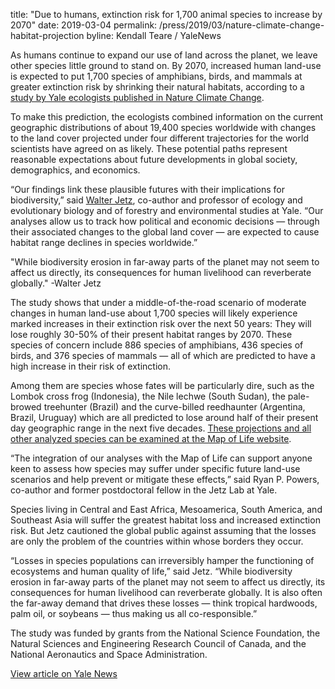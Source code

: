 title: "Due to humans, extinction risk for 1,700 animal species to increase by 2070"
date: 2019-03-04
permalink: /press/2019/03/nature-climate-change-habitat-projection
byline: Kendall Teare / YaleNews


As humans continue to expand our use of land across the planet, we leave other species little ground to stand on. By 2070, increased human land-use is expected to put 1,700 species of amphibians, birds, and mammals at greater extinction risk by shrinking their natural habitats, according to a [study by Yale ecologists published in Nature Climate Change](https://www.nature.com/articles/s41558-019-0406-z).

To make this prediction, the ecologists combined information on the current geographic distributions of about 19,400 species worldwide with changes to the land cover projected under four different trajectories for the world scientists have agreed on as likely. These potential paths represent reasonable expectations about future developments in global society, demographics, and economics.

“Our findings link these plausible futures with their implications for biodiversity,” said [Walter Jetz](https://jetzlab.yale.edu/people/walter-jetz), co-author and professor of ecology and evolutionary biology and of forestry and environmental studies at Yale. “Our analyses allow us to track how political and economic decisions — through their associated changes to the global land cover — are expected to cause habitat range declines in species worldwide.”

"While biodiversity erosion in far-away parts of the planet may not seem to affect us directly, its consequences for human livelihood can reverberate globally." -Walter Jetz

The study shows that under a middle-of-the-road scenario of moderate changes in human land-use about 1,700 species will likely experience marked increases in their extinction risk over the next 50 years: They will lose roughly 30-50% of their present habitat ranges by 2070. These species of concern include 886 species of amphibians, 436 species of birds, and 376 species of mammals — all of which are predicted to have a high increase in their risk of extinction.

Among them are species whose fates will be particularly dire, such as the Lombok cross frog (Indonesia), the Nile lechwe (South Sudan), the pale-browed treehunter (Brazil) and the curve-billed reedhaunter (Argentina, Brazil, Uruguay) which are all predicted to lose around half of their present day geographic range in the next five decades. [These projections and all other analyzed species can be examined at the Map of Life website](https://mol.org/species/projection/landuse).

“The integration of our analyses with the Map of Life can support anyone keen to assess how species may suffer under specific future land-use scenarios and help prevent or mitigate these effects,” said Ryan P. Powers, co-author and former postdoctoral fellow in the Jetz Lab at Yale.

Species living in Central and East Africa, Mesoamerica, South America, and Southeast Asia will suffer the greatest habitat loss and increased extinction risk. But Jetz cautioned the global public against assuming that the losses are only the problem of the countries within whose borders they occur.

“Losses in species populations can irreversibly hamper the functioning of ecosystems and human quality of life,” said Jetz. “While biodiversity erosion in far-away parts of the planet may not seem to affect us directly, its consequences for human livelihood can reverberate globally. It is also often the far-away demand that drives these losses — think tropical hardwoods, palm oil, or soybeans — thus making us all co-responsible.”

The study was funded by grants from the National Science Foundation, the Natural Sciences and Engineering Research Council of Canada, and the National Aeronautics and Space Administration.

[View article on Yale News](https://news.yale.edu/2019/03/04/due-humans-extinction-risk-1700-animal-species-increase-2070)
